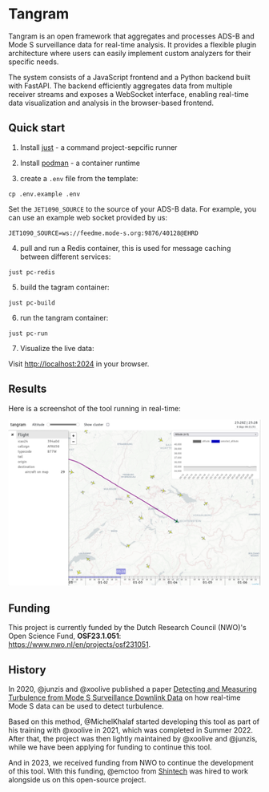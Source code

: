 # Tangram

Tangram is an open framework that aggregates and processes ADS-B and Mode S surveillance data for real-time analysis. It provides a flexible plugin architecture where users can easily implement custom analyzers for their specific needs.

The system consists of a JavaScript frontend and a Python backend built with FastAPI. The backend efficiently aggregates data from multiple receiver streams and exposes a WebSocket interface, enabling real-time data visualization and analysis in the browser-based frontend.


## Quick start

1. Install [just](https://github.com/casey/just) - a command project-sepcific runner

2. Install [podman](https://podman.io/docs/installation) - a container runtime

3. create a `.env` file from the template:

  ```shell
  cp .env.example .env
  ```

  Set the `JET1090_SOURCE` to the source of your ADS-B data. For example, you can use an example web socket provided by us:

  ```shell
  JET1090_SOURCE=ws://feedme.mode-s.org:9876/40128@EHRD
  ```

4. pull and run a Redis container, this is used for message caching between different services:

  ```shell
  just pc-redis
  ```


5. build the tagram container:

  ```shell
  just pc-build
  ```

6. run the tangram container:

  ```shell
  just pc-run
  ```

7. Visualize the live data:

  Visit <http://localhost:2024> in your browser.



## Results

Here is a screenshot of the tool running in real-time:

![plot](./web/screenshot.png)


## Funding

This project is currently funded by the Dutch Research Council (NWO)'s Open Science Fund, **OSF23.1.051**: https://www.nwo.nl/en/projects/osf231051.

## History

In 2020, @junzis and @xoolive published a paper [Detecting and Measuring Turbulence from Mode S Surveillance Downlink Data](https://research.tudelft.nl/en/publications/detecting-and-measuring-turbulence-from-mode-s-surveillance-downl-2) on how real-time Mode S data can be used to detect turbulence.

Based on this method, @MichelKhalaf started developing this tool as part of his training with @xoolive in 2021, which was completed in Summer 2022. After that, the project was then lightly maintained by @xoolive and @junzis, while we have been applying for funding to continue this tool.

And in 2023, we received funding from NWO to continue the development of this tool. With this funding, @emctoo from [Shintech](https://www.shinetechsoftware.com) was hired to work alongside us on this open-source project.
